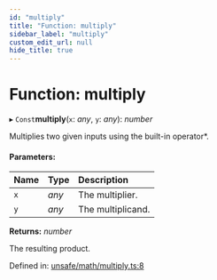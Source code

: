 ```yaml
---
id: "multiply"
title: "Function: multiply"
sidebar_label: "multiply"
custom_edit_url: null
hide_title: true
---
```


# Function: multiply

▸ `Const`**multiply**(`x`: *any*, `y`: *any*): *number*

Multiplies two given inputs using the built-in operator*.

#### Parameters:

Name | Type | Description |
:------ | :------ | :------ |
`x` | *any* | The multiplier.   |
`y` | *any* | The multiplicand.   |

**Returns:** *number*

The resulting product.

Defined in: [unsafe/math/multiply.ts:8](https://github.com/diced/hikidashi/blob/b1cdd54/src/unsafe/math/multiply.ts#L8)
